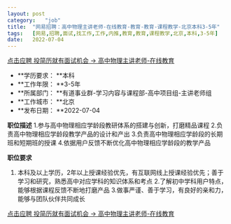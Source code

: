 ```yaml
---
layout:	post
category:	"job"
title:	"网易招聘：高中物理主讲老师-在线教育-教育-教育-课程教学-北京本科3-5年"
tags:	[网易,招聘,面试,找工作,工作,内推,教育,教育,课程教学,北京,本科,3-5年]
date:	2022-07-04
---
```


[点击应聘 投简历就有面试机会 -> 高中物理主讲老师-在线教育](http://mobile.bole.netease.com/bole/boleDetail?id=25846&employeeId=346f03c3cda5f04c&key=all)



- **学历要求： **本科
- **工作年限： **3-5年
- **所属部门： **有道事业群-学习内容与课程部-高中项目组-主讲老师组
- **工作城市： **北京
- **发布日期： **2022-07-04



**职位描述**
1.参与高中物理相应学龄段教研体系的搭建与创新，打磨精品课程
2.负责高中物理相应学龄段教学产品的设计和产出
3.负责高中物理相应学龄段的长期班和短期班的授课
4.依据用户反馈不断优化高中物理相应学龄段的教学产品



**职位要求**
1. 本科及以上学历，2年以上授课经验优先，有互联网线上授课经验优先；善于学习和研究，熟悉高中对应学科的知识体系和考点
2.了解初中学科用户特点，能够根据课程反馈不断地打磨产品
3.做事严谨、善于学习，有良好的亲和力，能够与团队伙伴共同成长



[点击应聘 投简历就有面试机会 -> 高中物理主讲老师-在线教育](http://mobile.bole.netease.com/bole/boleDetail?id=25846&employeeId=346f03c3cda5f04c&key=all)